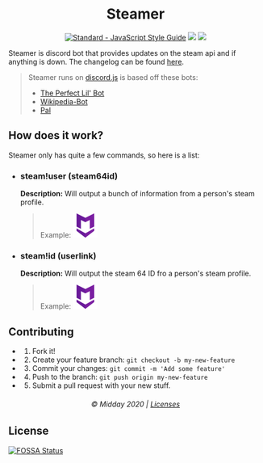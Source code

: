 <h1 align="center"> Steamer </h1>
<p align="center">
    <a href="https://standardjs.com"><img src="https://img.shields.io/badge/code_style-standard-brightgreen.svg" alt="Standard - JavaScript Style Guide"></a>
    <a href=""><img src="https://img.shields.io/badge/Discord-Add%20Bot-7289DA.svg" /></a>
<a href="https://app.fossa.io/projects/git%2Bgithub.com%2FMiddayClouds%2FSteamer?ref=badge_shield" alt="FOSSA Status"><img src="https://app.fossa.io/api/projects/git%2Bgithub.com%2FMiddayClouds%2FSteamer.svg?type=shield"/></a>
</p>

Steamer is discord bot that provides updates on the steam api and if anything is down. The changelog can be found [here](https://github.com/MiddayClouds/Steamer/releases).
> Steamer runs on <a href="">discord.js</a> is based off these bots:
> - <a href="https://gist.github.com/eslachance/3349734a98d30011bb202f47342601d3">The Perfect Lil' Bot</a>
> - <a href="https://github.com/julianYaman/wikipedia-bot">Wikipedia-Bot</a>
> - <a href="https://github.com/MiddayClouds/pal">Pal</a>

## How does it work?
Steamer only has quite a few commands, so here is a list:

- ### steam!user (steam64id)
    __Description:__ Will output a bunch of information from a person's steam profile.
    
    > Example:
    > ![alt text](https://github.com/adam-p/markdown-here/raw/master/src/common/images/icon48.png "Logo Title Text 1")
   
- ### steam!id (userlink)
    __Description:__ Will output the steam 64 ID fro a person's steam profile.
    
    > Example:
    > ![alt text](https://github.com/adam-p/markdown-here/raw/master/src/common/images/icon48.png "Logo Title Text 1")

## Contributing
- 1. Fork it!
- 2. Create your feature branch: `git checkout -b my-new-feature`
- 3. Commit your changes: `git commit -m 'Add some feature'`
- 4. Push to the branch: `git push origin my-new-feature`
- 5. Submit a pull request with your new stuff.

<h6 align="center">  © Midday 2020 | <a href="https://github.com/MiddayClouds/Steamer/tree/master/LICENSES">Licenses</a> </h6>


## License
[![FOSSA Status](https://app.fossa.io/api/projects/git%2Bgithub.com%2FMiddayClouds%2FSteamer.svg?type=large)](https://app.fossa.io/projects/git%2Bgithub.com%2FMiddayClouds%2FSteamer?ref=badge_large)